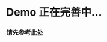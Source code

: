 # Demo 正在完善中...

### 请先参考[此处](https://github.com/PingPlusPlus/pingpp-html5/blob/d8497b1c500d662bd23961e1d4a8abf6fc4b24b5/example-wap/views/wap.html)

